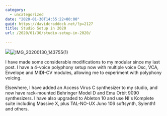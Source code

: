 ```yaml
---
category:
  - uncategorized
date: "2020-01-30T14:55:22+00:00"
guid: https://davidcraddock.net/?p=2127
title: Studio Setup in 2020
url: /2020/01/30/studio-setup-in-2020/

---
```

[![](https://cdn.modulargrid.net/img/racks/modulargrid_744839.jpg)](https://www.modulargrid.net/e/racks/view/744839)![IMG_20200130_143755(1)](/wp-content/uploads/2020/01/img_20200130_1437551.jpg)

I have made some considerable modifications to my modular since my last post. I have a 4-voice polyphony setup now with multiple voice Osc, VCA, Envelope and MIDI-CV modules, allowing me to experiment with polyphony voicing.

Elsewhere, I have added an Access Virus C synthesizer to my studio, and now have rack-mounted Behringer Model D and Emu Orbit 9090 synthesizers. I have also upgraded to Ableton 10 and use NI's Komplete suite including Massive X, plus TAL-NO-UX Juno 106 softsynth, Sylenth1 and others.
